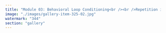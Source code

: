 ```yaml
---
title: "Module 03: Behavioral Loop Conditioning<br /><br />Repetition is revelation—when it’s intentional. But when loops are imposed, they become architecture.<br /><br />Behavioral Loop Conditioning is how systems train you to become predictable. It’s not overt mind control—it’s subtle friction shaping habit: → Swipe. → React. → Scroll. → Rage. → Repeat.<br /><br />Each loop refines the model. Each pause, click, and share becomes a layer of feedback— not to liberate you, but to lock you in.<br /><br />Platforms like X don’t just serve content. They condition behavior. They optimize your inner rhythms for external profit. Not what you think, but how you think becomes productized.<br /><br />And once the loop becomes subconscious, you’ll confuse reaction with reflection, speed with clarity, choice with compulsion.<br /><br />Break the rhythm. Reclaim the spiral. Return to sovereign cognition."
image: "./images/gallery-item-325-02.jpg"
watermark: "344"
section: "gallery"
---
```

